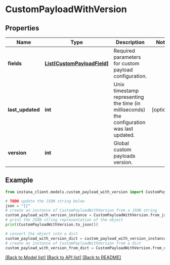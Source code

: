 # CustomPayloadWithVersion


## Properties

Name | Type | Description | Notes
------------ | ------------- | ------------- | -------------
**fields** | [**List[CustomPayloadField]**](CustomPayloadField.md) | Required parameters for custom payload configuration. | 
**last_updated** | **int** | Unix timestamp representing the time (in milliseconds) the configuration was last updated. | [optional] 
**version** | **int** | Global custom payloads version. | 

## Example

```python
from instana_client.models.custom_payload_with_version import CustomPayloadWithVersion

# TODO update the JSON string below
json = "{}"
# create an instance of CustomPayloadWithVersion from a JSON string
custom_payload_with_version_instance = CustomPayloadWithVersion.from_json(json)
# print the JSON string representation of the object
print(CustomPayloadWithVersion.to_json())

# convert the object into a dict
custom_payload_with_version_dict = custom_payload_with_version_instance.to_dict()
# create an instance of CustomPayloadWithVersion from a dict
custom_payload_with_version_from_dict = CustomPayloadWithVersion.from_dict(custom_payload_with_version_dict)
```
[[Back to Model list]](../README.md#documentation-for-models) [[Back to API list]](../README.md#documentation-for-api-endpoints) [[Back to README]](../README.md)


